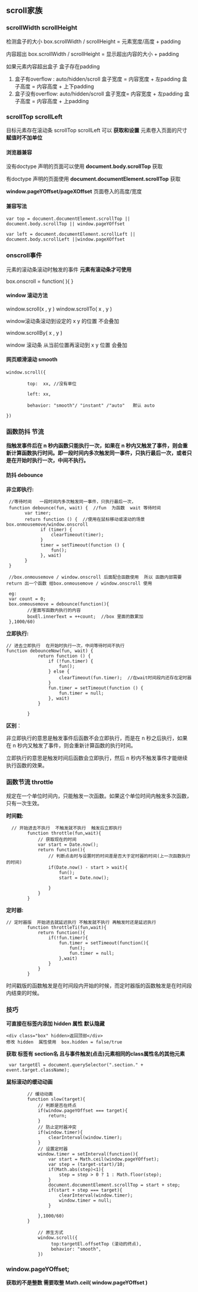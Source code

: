 ## scroll家族

### scrollWidth    scrollHeight

检测盒子的大小  box.scrollWidth / scrollHeight  = 元素宽度/高度  +  padding

内容超出     box.scrollWidth / scrollHeight = 显示超出内容的大小  +  padding

如果元素内容超出盒子  盒子存在padding

1. 盒子有overflow : auto/hidden/scroll    盒子宽度  = 内容宽度 + 左padding   盒子高度 = 内容高度 + 上下padding
2. 盒子没有overflow: auto/hidden/scroll  盒子宽度= 内容宽度 + 左padding   盒子高度 = 内容高度 + 上padding

### scrollTop   scrollLeft

目标元素存在滚动条   scrollTop   scrollLeft  可以 **获取和设置** 元素卷入页面的尺寸  **赋值时不加单位**

#### 浏览器兼容

没有doctype 声明的页面可以使用 **document.body.scrollTop** 获取

有doctype 声明的页面使用 **document.documentElement.scrollTop**  获取

**window.pageYOffset/pageXOffset**  页面卷入的高度/宽度

#### 兼容写法

```
var top = document.documentElement.scrollTop || document.body.scrollTop || window.pageYOffset

var left = document.documentElement.scrollLeft || document.body.scrollLeft ||window.pageXOffset
```



### onscroll事件

元素的滚动条滚动时触发的事件  **元素有滚动条才可使用**

box.onscroll = function( ){  }

#### window 滚动方法

window.scroll(x , y )    window.scrollTo( x , y  )

window滚动条滚动到设定的 x  y 的位置  不会叠加

window.scrollBy( x , y  )  

window 滚动条 从当前位置再滚动到  x  y 位置   会叠加



#### 网页顺滑滚动  smooth

```
window.scroll({

		top:  xx, //没有单位

		left: xx,

		behavior: "smooth"/ "instant" /"auto"   默认 auto

})
```



### 函数防抖  节流

**指触发事件后在 n 秒内函数只能执行一次，如果在 n 秒内又触发了事件，则会重新计算函数执行时间。即一段时间内多次触发同一事件，只执行最后一次，或者只是在开始时执行一次，中间不执行。**

#### 防抖  debounce

**非立即执行:**

```
 //等待时间   一段时间内多次触发同一事件，只执行最后一次，
 function debounce(fun, wait) {  //fun  为函数  wait 等待时间
       var timer;
       return function () {  //使用在鼠标移动或滚动的场景  box.onmousemove/window.onscroll
             if (timer) {
                 clearTimeout(timer);
             }
             timer = setTimeout(function () {
                 fun();
             }, wait)
       }
 }
 
 //box.onmousemove / window.onscroll 后面配合函数使用  所以 函数内部需要  return 出一个函数 给box.onmousemove / window.onscroll 使用
 
 eg:
 var count = 0;
 box.onmousemove = debounce(function(){
 		//里面写函数内执行的内容
 		boxEl.innerText = ++count;  //box 里面的数累加
 },1000/60)
```

**立即执行:**

```
// 进去立即执行  在开始时执行一次，中间等待时间不执行
function debounceNow(fun, wait) {
            return function () {
                if (!fun.timer) {
                    fun();
                } else {
                    clearTimeout(fun.timer);  //在wait时间段内还存在定时器
                }
                fun.timer = setTimeout(function () {
                    fun.timer = null;
                }, wait)
            }

        }
```

**区别**：

非立即执行的意思是触发事件后函数不会立即执行，而是在 n 秒之后执行，如果在 n 秒内又触发了事件，则会重新计算函数的执行时间。

立即执行的意思是触发时间后函数会立即执行，然后 n 秒内不触发事件才能继续执行函数的效果。



### 函数节流 throttle

规定在一个单位时间内，只能触发一次函数。如果这个单位时间内触发多次函数，只有一次生效。

**时间戳:**

```
  // 开始进去不执行  不触发就不执行  触发后立即执行
        function throttle(fun,wait){
            // 获取现在的时间
            var start = Date.now();
            return function(){
                // 判断点击时与设置时的时间差是否大于定时器的时间(上一次函数执行的时间)
                if(Date.now() - start > wait){
                    fun();
                    start = Date.now();

                }
            }
        }
```

**定时器:**

```
// 定时器版  开始进去就延迟执行 不触发就不执行 再触发时还是延迟执行
        function throttleTi(fun,wait){
            return function(){
                if(!fun.timer){
                    fun.timer = setTimeout(function(){
                        fun();
                        fun.timer = null;
                    },wait)
                }
            }
        }
```

时间戳版的函数触发是在时间段内开始的时候，而定时器版的函数触发是在时间段内结束的时候。



### 技巧

**可直接在标签内添加 hidden 属性 默认隐藏**

```
<div class="box" hidden>返回顶部</div>  
修改 hidden  属性使用  box.hidden = false/true
```

**获取  标签有  section名   且与事件触发(点击)元素相同的class属性名的其他元素**

```
 var targetEl = document.querySelector(".section." + event.target.className);
```

**鼠标滚动的缓动动画**

```
		// 缓动动画
        function slow(target){
            // 判断是否在终点
            if(window.pageYOffset === target){
                return;
            }
            // 防止定时器冲突
            if(window.timer){
                clearInterval(window.timer);
            }
            // 设置定时器
            window.timer = setInterval(function(){
                var start = Math.ceil(window.pageYOffset);
                var step = (target-start)/10;
                if(Math.abs(step)<1){
                    step = step > 0 ? 1 : Math.floor(step);
                }
                document.documentElement.scrollTop = start + step;
                if(start + step === target){
                    clearInterval(window.timer);
                    window.timer = null;
                }

            },1000/60)
        }
        
        	// 原生方式
            window.scroll({
                 top:targetEl.offsetTop (滚动的终点),
                 behavior: "smooth",
            })
```

### window.pageYOffset;

**获取的不是整数 需要取整   Math.ceil( window.pageYOffset )**

